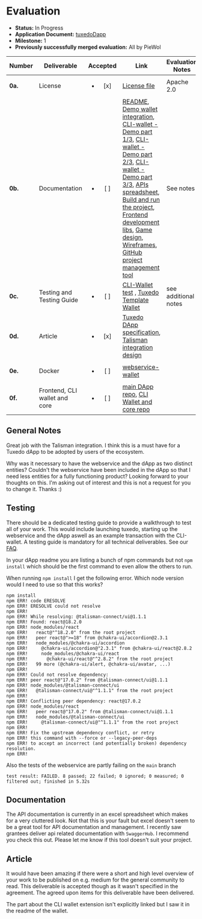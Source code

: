 # Evaluation

- **Status:** In Progress
- **Application Document:** [tuxedoDapp](https://github.com/w3f/Grants-Program/blob/master/applications/TuxedoDapp.md)
- **Milestone:** 1
- **Previously successfully merged evaluation:** All by PieWol

| Number | Deliverable | Accepted | Link | Evaluation Notes |
| ------ | ----------- | :------: | ---- |----------------- |
| **0a.** | License | <ul><li>[x] </li></ul> | [License file](https://github.com/mlabs-haskell/TuxedoDapp?tab=Apache-2.0-1-ov-file#readme)  | Apache 2.0 |
| **0b.** | Documentation | <ul><li>[ ] </li></ul> |[README](https://github.com/mlabs-haskell/TuxedoDapp/blob/master/README.md), [Demo wallet integration](https://www.loom.com/share/e1270ecea79a4689aff5732e8acfae14), [CLI-wallet - Demo part 1/3](https://youtu.be/Mom3BV_HozY), [CLI-wallet - Demo  part 2/3](https://youtu.be/GfyiBW1XFW0), [CLI-wallet - Demo part 3/3](https://youtu.be/1T2oE0bfaCQ), [APIs spreadsheet](https://github.com/mlabs-haskell/TuxedoDapp/wiki/APIs-spreadsheet), [Build and run the project](https://github.com/mlabs-haskell/TuxedoDapp/wiki/Build-and-run-the-project), [Frontend development libs](https://github.com/mlabs-haskell/TuxedoDapp/wiki/Frontend-development-libs), [Game design](https://github.com/mlabs-haskell/TuxedoDapp/wiki/Game-design),  [Wireframes](https://github.com/mlabs-haskell/TuxedoDapp/wiki/Wireframes), [GitHub project management tool](https://github.com/orgs/mlabs-haskell/projects/57/views/1)| See notes |
| **0c.** | Testing and Testing Guide | <ul><li>[ ] </li></ul> | [CLI-Wallet test](https://github.com/mlabs-haskell/Tuxedo/blob/webservice-redeemer-gen-debug-with-lks/wardrobe/kitties/src/tests.rs) , [Tuxedo Template Wallet](https://github.com/mlabs-haskell/Tuxedo/blob/webservice-redeemer-gen-debug-with-lks/wallet/README.md) | see additional notes |
| **0d.** | Article | <ul><li>[x] </li></ul> | [Tuxedo DApp specification](https://docs.google.com/document/d/1dHsb_k3Xo5f4yFx802sMe22z6NYq3FeZc9l4bB0exMk/edit), [Talisman integration design](https://docs.google.com/presentation/d/1vsfJ5TYPXcvF4vmY7fHfM25lcNmZdjh6YfUyyoOzVAw/edit) |  |
| **0e.** | Docker | <ul><li>[ ] </li></ul> | [webservice-wallet](https://github.com/mlabs-haskell/Tuxedo/blob/webservice-redeemer-gen-debug-with-lks/webservice-wallet/Dockerfile)  | |
| **0f.** | Frontend, CLI wallet and core | <ul><li>[ ] </li></ul> | [main DApp repo](https://github.com/mlabs-haskell/TuxedoDapp), [CLI Wallet and core repo](https://github.com/mlabs-haskell/Tuxedo)  |  |


## General Notes
Great job with the Talisman integration. I think this is a must have for a Tuxedo dApp to be adopted by users of the ecosystem.

Why was it necessary to have the webservice and the dApp as two distinct entities? Couldn't the webservice have been included in the dApp so that I need less entities for a fully functioning product? Looking forward to your thoughts on this. I'm asking out of interest and this is not a request for you to change it. Thanks :)

## Testing
There should be a dedicated testing guide to provide a walkthrough to test all of your work. This would include launching tuxedo, starting up the webservice and the dApp aswell as an example transaction with the CLI-wallet. A testing guide is mandatory for all technical deliverables. See our [FAQ](https://grants.web3.foundation/docs/Support%20Docs/milestone-deliverables-guidelines#testing-guide).

In your dApp readme you are listing a bunch of npm commands but not ``npm install`` which should be the first command to even allow the others to run. 

When running ``npm install`` I get the following error. Which node version would I need to use so that this works?
```
npm install
npm ERR! code ERESOLVE
npm ERR! ERESOLVE could not resolve
npm ERR! 
npm ERR! While resolving: @talisman-connect/ui@1.1.1
npm ERR! Found: react@18.2.0
npm ERR! node_modules/react
npm ERR!   react@"^18.2.0" from the root project
npm ERR!   peer react@">=18" from @chakra-ui/accordion@2.3.1
npm ERR!   node_modules/@chakra-ui/accordion
npm ERR!     @chakra-ui/accordion@"2.3.1" from @chakra-ui/react@2.8.2
npm ERR!     node_modules/@chakra-ui/react
npm ERR!       @chakra-ui/react@"^2.8.2" from the root project
npm ERR!   99 more (@chakra-ui/alert, @chakra-ui/avatar, ...)
npm ERR! 
npm ERR! Could not resolve dependency:
npm ERR! peer react@"17.0.2" from @talisman-connect/ui@1.1.1
npm ERR! node_modules/@talisman-connect/ui
npm ERR!   @talisman-connect/ui@"^1.1.1" from the root project
npm ERR! 
npm ERR! Conflicting peer dependency: react@17.0.2
npm ERR! node_modules/react
npm ERR!   peer react@"17.0.2" from @talisman-connect/ui@1.1.1
npm ERR!   node_modules/@talisman-connect/ui
npm ERR!     @talisman-connect/ui@"^1.1.1" from the root project
npm ERR! 
npm ERR! Fix the upstream dependency conflict, or retry
npm ERR! this command with --force or --legacy-peer-deps
npm ERR! to accept an incorrect (and potentially broken) dependency resolution.
npm ERR! 
```

Also the tests of the webservice are partly failing on the ``main`` branch
```
test result: FAILED. 8 passed; 22 failed; 0 ignored; 0 measured; 0 filtered out; finished in 5.32s
```

## Documentation 
The API documentation is currently in an excel spreadsheet which makes for a very cluttered look. Not that this is your fault but excel doesn't seem to be a great tool for API documentation and management. I recently saw grantees deliver api related documentation with ``SwaggerHub``. I recommend you check this out. Please let me know if this tool doesn't suit your project. 

## Article
It would have been amazing if there were a short and high level overview of your work to be published on e.g. medium for the general community to read. This deliverable is accepted though as it wasn't specified in the agreement. The agreed upon items for this deliverable have been delivered.

The part about the CLI wallet extension isn't explicitly linked but I saw it in the readme of the wallet. 

